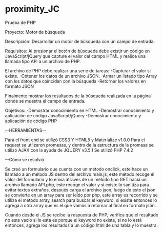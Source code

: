 # proximity_JC
Prueba de PHP 

Proyecto:
Motor de búsqueda

Descripción:
Desarrollar un motor de búsqueda con un campo de entrada.

Requisitos:
Al presionar el botón de búsqueda debe existir un código en JavaScript/jQuery que capture el valor del campo HTML y realice una llamada tipo API a un archivo de PHP.

El archivo de PHP debe realizar una serie de tareas:
-Capturar el valor si existe.
-Obtener los datos de un archivo JSON.
-Armar un listado tipo Array con los datos que coincidan con la búsqueda
-Retornar los valores en formato JSON

Finalmente mostrar los resultados de la búsqueda realizada en la página donde se muestra el campo de entrada.

Objetivos:
-Demostrar conocimiento en HTML
-Demostrar conocimiento y aplicación de código JavaScript/jQuery
-Demostrar conocimiento y aplicación de código PHP


--HERRAMIENTAS--

Para el front end se utilizó CSS3 Y HTML5 y Materialize v1.0.0
Para el request se utilzaron promesas, y dentro de la estructura de la promesa se utilizó AJAX con la ayuda de JQUERY v3.5.1
Se utilizó PHP 7.4.2

--Cómo se resolvió

Se creó un formulario que cuenta con un método onclick, este hace un llamado a un método JS dentro del archivo main.js, este método recoge el valor del formulario y lo envía atraves de un método tipo GET 
hacía un archivo llamado API.php, este recoge el valor y si existe lo sanitiza para evitar textos extraños, después carga el archivo json, luego de esto el json se convierte en un array para ser leído por php,
este array es recorrido y se utiliza el método array_search para buscar el keyword, si existe entonces lo agrega a otro array que es el que vamos a retornar al final en formato json.

Cuando desde el JS se recibe la respuesta de PHP, verifica que el resultado no este vacío si lo está es porque el keyword no existe, si no lo está entonces, agrega los resultados a un código html de una tabla y lo muestra.



